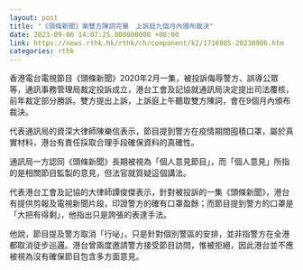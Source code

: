 ```yaml
---
layout: post
title: "《頭條新聞》案雙方陳詞完畢　上訴庭九個月內頒布裁決"
date: 2023-09-06 14:07:25.000000000 +08:00
link: https://news.rthk.hk/rthk/ch/component/k2/1716985-20230906.htm
categories: rthk
---
```


香港電台電視節目《頭條新聞》2020年2月一集，被投訴侮辱警方、誤導公眾等，通訊事務管理局裁定投訴成立，港台工會及記協就通訊局決定提出司法覆核，前年裁定部分勝訴。雙方提出上訴，上訴庭上午聽取雙方陳詞，會在9個月內頒布裁決。

代表通訊局的資深大律師陳樂信表示，節目提到警方在疫情期間囤積口罩，屬於真實材料，港台有責任採取合理手段確保資料的真確性。

通訊局一方認同《頭條新聞》長期被視為「個人意見節目」，而「個人意見」所指的是相關節目監製的意見，但法官就質疑這個講法。

代表港台工會及記協的大律師譚俊傑表示，針對被投訴的一集《頭條新聞》，港台有提供剪報及電視新聞片段，印證警方的確有口罩盈餘；而節目提到警方的口罩是「大把有得剩」，他指出只是誇張的表達手法。

他說，節目提及警方取消「行咇」，只是針對個別警區的安排，並非指警方在全港都取消徒步巡邏。港台曾兩度邀請警方接受節目訪問，惟被拒絕，因此港台並不應被視為沒有確保節目包含多方面意見。
